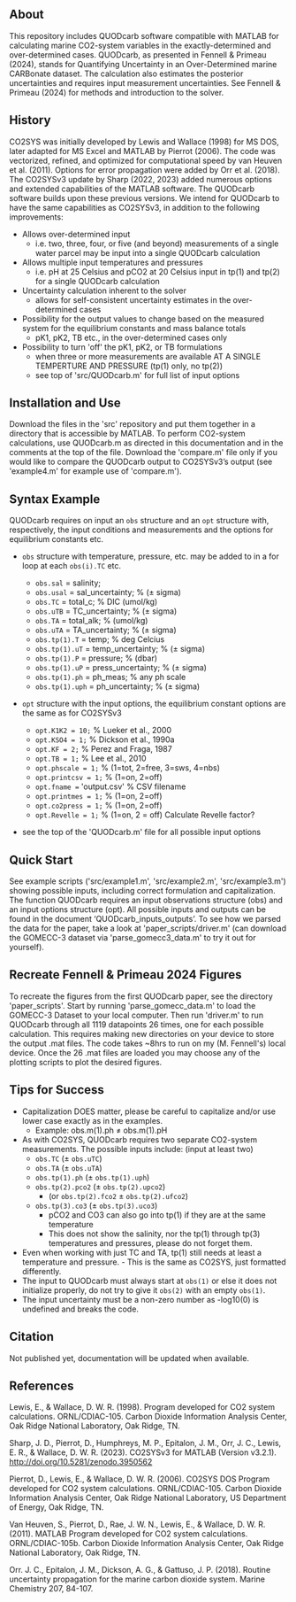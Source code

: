 ## About
This repository includes QUODcarb software compatible with MATLAB for 
 calculating marine CO2-system variables in the exactly-determined and
 over-determined cases. QUODcarb, as presented in Fennell & Primeau 
 (2024), stands for Quantifying Uncertainty in an Over-Determined marine
 CARBonate dataset. The calculation also estimates the posterior 
 uncertainties and requires input measurement uncertainties. See 
 Fennell & Primeau (2024) for methods and introduction to the solver. 

## History
CO2SYS was initially developed by Lewis and Wallace (1998) for MS DOS, 
 later adapted for MS Excel and MATLAB by Pierrot (2006). The code was 
 vectorized, refined, and optimized for computational speed by van Heuven 
 et al. (2011). Options for error propagation were added by Orr et al. 
 (2018). The CO2SYSv3 update by Sharp (2022, 2023) added numerous options 
 and extended capabilities of the MATLAB software. The QUODcarb software
 builds upon these previous versions. We intend for QUODcarb to have the
 same capabilities as CO2SYSv3, in addition to the following improvements:
 - Allows over-determined input
 	- i.e. two, three, four, or five (and beyond) measurements of a single water parcel may be input into a single QUODcarb calculation
 - Allows multiple input temperatures and pressures
 	-  i.e. pH at 25 Celsius and pCO2 at 20 Celsius input in tp(1) and tp(2) for a single QUODcarb calculation
 - Uncertainty calculation inherent to the solver
 	- allows for self-consistent uncertainty estimates in the over-determined cases
  - Possibility for the output values to change based on the measured system for the equilibrium constants and mass balance totals
  	-  pK1, pK2, TB etc., in the over-determined cases only
  - Possibility to turn 'off' the pK1, pK2, or TB formulations
  	- when three or more measurements are available AT A SINGLE TEMPERTURE AND PRESSURE (tp(1) only, no tp(2))
   	- see top of 'src/QUODcarb.m' for full list of input options

## Installation and Use
Download the files in the 'src' repository and put them together in a directory
 that is accessible by MATLAB. 
To perform CO2-system calculations, use QUODcarb.m as directed in this 
documentation and in the comments at the top of the file. Download the
 'compare.m' file only if you would like to compare the QUODcarb output to
 CO2SYSv3’s output (see 'example4.m' for example use of 'compare.m').

## Syntax Example
QUODcarb requires on input an `obs` structure and an `opt` structure with, respectively, the input conditions and measurements and the options for equilibrium constants etc. 
- `obs` structure with temperature, pressure, etc. may be added to in a for loop at each `obs(i).TC` etc.
	- `obs.sal` = salinity;
	- `obs.usal` = sal_uncertainty; % (± sigma)
	- `obs.TC` = total_c; % DIC (umol/kg)
	- `obs.uTB` = TC_uncertainty; % (± sigma)
	- `obs.TA` = total_alk;	% (umol/kg)
	- `obs.uTA` = TA_uncertainty; % (± sigma)
	- `obs.tp(1).T` = temp; % deg Celcius
	- `obs.tp(1).uT` = temp_uncertainty; % (± sigma)
	- `obs.tp(1).P` = pressure; % (dbar)
	- `obs.tp(1).uP` = press_uncertainty; % (± sigma)
	- `obs.tp(1).ph` = ph_meas; % any ph scale
	- `obs.tp(1).uph` = ph_uncertainty; % (± sigma)

- `opt` structure with the input options, the equilibrium constant options are the same as for CO2SYSv3
	- `opt.K1K2 = 10;` % Lueker et al., 2000
	- `opt.KSO4 = 1;` % Dickson et al., 1990a
	- `opt.KF = 2;`	% Perez and Fraga, 1987
	- `opt.TB = 1;`	% Lee et al., 2010
	- `opt.phscale = 1;` % (1=tot, 2=free, 3=sws, 4=nbs)
	- `opt.printcsv	= 1;` % (1=on, 2=off)
	- `opt.fname =` 'output.csv' % CSV filename
	- `opt.printmes = 1;` % (1=on, 2=off)
	- `opt.co2press = 1;` % (1=on, 2=off)
	- `opt.Revelle = 1;` % (1=on, 2 = off) Calculate Revelle factor?
 - see the top of the 'QUODcarb.m' file for all possible input options

## Quick Start
See example scripts ('src/example1.m', 'src/example2.m', 'src/example3.m') showing possible
 inputs, including correct formulation and capitalization. The function
 QUODcarb requires an input observations structure (obs) and an input
 options structure (opt). All possible inputs and outputs can be found
 in the document ‘QUODcarb_inputs_outputs’. To see how we parsed the data
 for the paper, take a look at 'paper_scripts/driver.m' (can download the 
 GOMECC-3 dataset via 'parse_gomecc3_data.m' to try it out for yourself).

## Recreate Fennell & Primeau 2024 Figures
To recreate the figures from the first QUODcarb paper, see the directory 'paper_scripts'. Start by running 'parse_gomecc_data.m' to load the GOMECC-3 Dataset to your local computer. Then run 'driver.m' to run QUODcarb through all 1119 datapoints 26 times, one for each possible calculation. This requires making new directories on your device to store the output .mat files. The code takes ~8hrs to run on my (M. Fennell's) local device. Once the 26 .mat files are loaded you may choose any of the plotting scripts to plot the desired figures. 

## Tips for Success
- Capitalization DOES matter, please be careful to capitalize and/or use
     lower case exactly as in the examples. 
	- Example: obs.m(1).ph ≠ obs.m(1).pH
- As with CO2SYS, QUODcarb requires two separate CO2-system measurements. The possible inputs include: (input at least two)
	- `obs.TC` (± `obs.uTC`)
	- `obs.TA` (± `obs.uTA`)
	- `obs.tp(1).ph` (± `obs.tp(1).uph`)
	- `obs.tp(2).pco2` (± `obs.tp(2).upco2`)
		- (or `obs.tp(2).fco2` ± `obs.tp(2).ufco2`)
	- `obs.tp(3).co3` (± `obs.tp(3).uco3`)
        - pCO2 and CO3 can also go into tp(1) if they are at the same
          temperature
        - This does not show the salinity, nor the tp(1) through tp(3)
          temperatures and pressures, please do not forget them.
- Even when working with just TC and TA, tp(1) still needs at least a
     temperature and pressure.
        - This is the same as CO2SYS, just formatted differently.
- The input to QUODcarb must always start at `obs(1)` or else it does not
 initialize properly, do not try to give it `obs(2)` with an empty `obs(1)`.
- The input uncertainty must be a non-zero number as -log10(0) is undefined and breaks the code.

## Citation
Not published yet, documentation will be updated when available.

## References
Lewis, E., & Wallace, D. W. R. (1998). Program developed for CO2 system calculations. ORNL/CDIAC-105. Carbon Dioxide Information Analysis Center, Oak Ridge National Laboratory, Oak Ridge, TN.

Sharp, J. D., Pierrot, D., Humphreys, M. P., Epitalon, J. M., Orr, J. C., Lewis, E. R., & Wallace, D. W. R. (2023). CO2SYSv3 for MATLAB (Version v3.2.1). http://doi.org/10.5281/zenodo.3950562

Pierrot, D., Lewis, E., & Wallace, D. W. R. (2006). CO2SYS DOS Program developed for CO2 system calculations. ORNL/CDIAC-105. Carbon Dioxide Information Analysis Center, Oak Ridge National Laboratory, US Department of Energy, Oak Ridge, TN.

Van Heuven, S., Pierrot, D., Rae, J. W. N., Lewis, E., & Wallace, D. W. R. (2011). MATLAB Program developed for CO2 system calculations. ORNL/CDIAC-105b. Carbon Dioxide Information Analysis Center, Oak Ridge National Laboratory, Oak Ridge, TN.

Orr. J. C., Epitalon, J. M., Dickson, A. G., & Gattuso, J. P. (2018). Routine uncertainty propagation for the marine carbon dioxide system. Marine Chemistry 207, 84-107.





